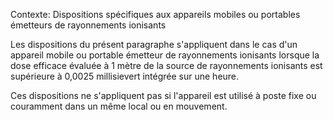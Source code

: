 Contexte: Dispositions spécifiques aux appareils mobiles ou portables émetteurs de rayonnements ionisants

Les dispositions du présent paragraphe s'appliquent dans le cas d'un appareil mobile ou portable émetteur de rayonnements ionisants lorsque la dose efficace évaluée à 1 mètre de la source de rayonnements ionisants est supérieure à 0,0025 millisievert intégrée sur une heure.

Ces dispositions ne s'appliquent pas si l'appareil est utilisé à poste fixe ou couramment dans un même local ou en mouvement.